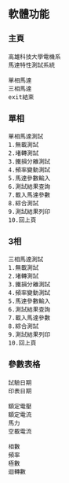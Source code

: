 ## 軟體功能

### 主頁
```
高雄科技大學電機系
馬達特性測試系統

單相馬達
三相馬達
exit結束
```

### 單相
```
單相馬達測試
1.無載測試
2.堵轉測試
3.鐵損分離測試
4.頻率變動測試
5.馬達參數輸入
6.測試結果查詢
7.載入馬達參數
8.綜合測試
9.測試結果列印
10.回上頁
```

### 3相
```
三相馬達測試
1.無載測試
2.堵轉測試
3.鐵損分離測試
4.頻率變動測試
5.馬達參數輸入
6.測試結果查詢
7.載入馬達參數
8.綜合測試
9.測試結果列印
10.回上頁
```


### 參數表格
```
試驗日期
印表日期

額定電壓
額定電流
馬力
空載電流

相數
頻率
極數
迴轉數
```




